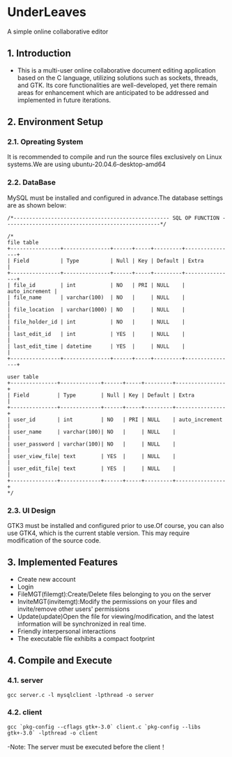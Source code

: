 # UnderLeaves
A simple online collaborative editor
## 1. Introduction
- This is a multi-user online collaborative document editing application based on the C language, utilizing solutions such as sockets, threads, and GTK. Its core functionalities are well-developed, yet there remain areas for enhancement which are anticipated to be addressed and implemented in future iterations.

## 2. Environment Setup
### 2.1. Opreating System 
It is recommended to compile and run the source files exclusively on Linux systems.We are using ubuntu-20.04.6-desktop-amd64
### 2.2. DataBase
MySQL must be installed and configured in advance.The database settings are as shown below:
```
/*-------------------------------------------------- SQL OP FUNCTION --------------------------------------------------*/

/*
file table
+----------------+---------------+------+-----+---------+----------------+
| Field          | Type          | Null | Key | Default | Extra          |
+----------------+---------------+------+-----+---------+----------------+
| file_id        | int           | NO   | PRI | NULL    | auto_increment |
| file_name      | varchar(100)  | NO   |     | NULL    |                |
| file_location  | varchar(1000) | NO   |     | NULL    |                |
| file_holder_id | int           | NO   |     | NULL    |                |
| last_edit_id   | int           | YES  |     | NULL    |                |
| last_edit_time | datetime      | YES  |     | NULL    |                |
+----------------+---------------+------+-----+---------+----------------+

user table
+---------------+-------------+------+-----+---------+----------------+
| Field         | Type        | Null | Key | Default | Extra          |
+---------------+-------------+------+-----+---------+----------------+
| user_id       | int         | NO   | PRI | NULL    | auto_increment |
| user_name     | varchar(100)| NO   |     | NULL    |                |
| user_password | varchar(100)| NO   |     | NULL    |                |
| user_view_file| text        | YES  |     | NULL    |                |
| user_edit_file| text        | YES  |     | NULL    |                | 
+---------------+-------------+------+-----+---------+----------------+
*/
```
### 2.3. UI Design
GTK3 must be installed and configured prior to use.Of course, you can also use GTK4, which is the current stable version. This may require modification of the source code.

## 3. Implemented Features
- Create new account
- Login
- FileMGT(filemgt):Create/Delete files belonging to you on the server
- InviteMGT(invitemgt):Modify the permissions on your files and invite/remove other users' permissions
- Update(update)Open the file for viewing/modification, and the latest information will be synchronized in real time.
- Friendly interpersonal interactions
- The executable file exhibits a compact footprint

## 4. Compile and Execute
### 4.1. server
```
gcc server.c -l mysqlclient -lpthread -o server
```

### 4.2. client
```
gcc `pkg-config --cflags gtk+-3.0` client.c `pkg-config --libs gtk+-3.0` -lpthread -o client
```
-Note: The server must be executed before the client！
